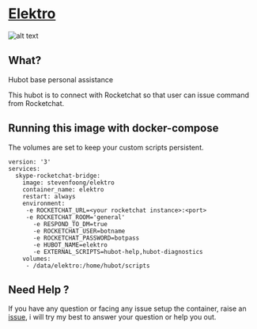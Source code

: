 # [Elektro](https://hub.docker.com/r/stevenfoong/elektro)
![alt text](https://img.shields.io/docker/automated/stevenfoong/elektro.svg)

## What?
Hubot base personal assistance

This hubot is to connect with Rocketchat so that user can issue command from Rocketchat.

## Running this image with docker-compose

The volumes are set to keep your custom scripts persistent.

```
version: '3'
services:
  skype-rocketchat-bridge:
    image: stevenfoong/elektro
    container_name: elektro
    restart: always
    environment:
     -e ROCKETCHAT_URL=<your rocketchat instance>:<port>
     -e ROCKETCHAT_ROOM='general' 
	   -e RESPOND_TO_DM=true 
	   -e ROCKETCHAT_USER=botname 
	   -e ROCKETCHAT_PASSWORD=botpass 
	   -e HUBOT_NAME=elektro
	   -e EXTERNAL_SCRIPTS=hubot-help,hubot-diagnostics 
    volumes:
     - /data/elektro:/home/hubot/scripts
```

## Need Help ?

If you have any question or facing any issue setup the container, raise an [issue](https://github.com/stevenfoong/Elektro/issues), i will try my best to answer your question or help you out.

